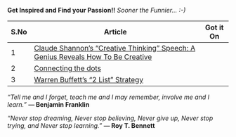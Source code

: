 **Get Inspired and Find your Passion!!** *Sooner the Funnier... :-)*

S.No | Article | Got it On
------------ | ------------ | ------------
1 | [Claude Shannon’s “Creative Thinking” Speech: A Genius Reveals How To Be Creative](https://medium.com/the-mission/a-genius-explains-how-to-be-creative-claude-shannons-long-lost-1952-speech-fbbcb2ebe07f) | 
2 | [Connecting the dots](http://blog.bradleygauthier.com/connecting-the-dots/) | 
3 | [Warren Buffett’s “2 List” Strategy](http://jamesclear.com/buffett-focus)

*“Tell me and I forget, teach me and I may remember, involve me and I learn.”*
**― Benjamin Franklin**

*“Never stop dreaming,
Never stop believing,
Never give up,
Never stop trying, and
Never stop learning.”*
**― Roy T. Bennett** 

